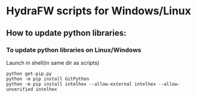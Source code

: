 # HydraFW scripts for Windows/Linux

## How to update python libraries:
    
### To update python libraries on Linux/Windows

Launch in shell(in same dir as scripts)
```
python get-pip.py
python -m pip install GitPython
python -m pip install intelhex --allow-external intelhex --allow-unverified intelhex
```
